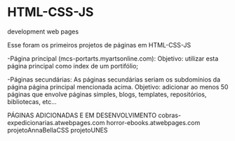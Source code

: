 # HTML-CSS-JS
development web pages


Esse foram os primeiros projetos de páginas em HTML-CSS-JS

-Página principal (mcs-portarts.myartsonline.com):
  Objetivo: utilizar esta página principal como index de um portifólio;

-Páginas secundárias:
  As páginas secundárias seriam os subdomínios da página página principal mencionada acima.
  Objetivo: adicionar ao menos 50 páginas que envolve páginas simples, blogs, templates, repositórios, bibliotecas, etc...

PÁGINAS ADICIONADAS E EM DESENVOLVIMENTO
cobras-expedicionarias.atwebpages.com
horror-ebooks.atwebpages.com
projetoAnnaBellaCSS
projetoUNES
